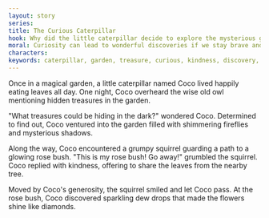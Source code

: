 ```yaml
---
layout: story
series: 
title: The Curious Caterpillar
hook: Why did the little caterpillar decide to explore the mysterious garden at night?
moral: Curiosity can lead to wonderful discoveries if we stay brave and kind.
characters: 
keywords: caterpillar, garden, treasure, curious, kindness, discovery, generosity, friendship, night, mysterious
---
```


Once in a magical garden, a little caterpillar named Coco lived happily eating leaves all day. One night, Coco overheard the wise old owl mentioning hidden treasures in the garden.

"What treasures could be hiding in the dark?" wondered Coco. Determined to find out, Coco ventured into the garden filled with shimmering fireflies and mysterious shadows.

Along the way, Coco encountered a grumpy squirrel guarding a path to a glowing rose bush. "This is my rose bush! Go away!" grumbled the squirrel. Coco replied with kindness, offering to share the leaves from the nearby tree.

Moved by Coco's generosity, the squirrel smiled and let Coco pass. At the rose bush, Coco discovered sparkling dew drops that made the flowers shine like diamonds.
